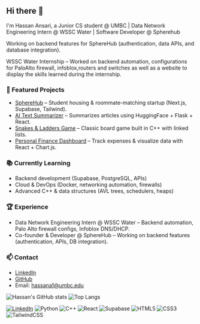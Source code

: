 ## Hi there 👋

I'm Hassan Ansari, a Junior CS student @ UMBC | Data Network Engineering Intern @ WSSC Water | Software Developer @ Spherehub 


Working on backend features for SphereHub (authentication, data APIs, and database integration).

WSSC Water Internship – Worked on backend automation, configurations for PaloAlto firewall, infoblox,routers and switches as well as a website to display the skills learned during the internship.

### 🚀 Featured Projects
- [SphereHub](https://www.sphere-hub.com/) – Student housing & roommate-matching startup (Next.js, Supabase, Tailwind).  
- [AI Text Summarizer](https://github.com/username/summarizer) – Summarizes articles using HuggingFace + Flask + React.  
- [Snakes & Ladders Game](https://github.com/username/snakes-ladders) – Classic board game built in C++ with linked lists.  
- [Personal Finance Dashboard](https://github.com/username/finance-tracker) – Track expenses & visualize data with React + Chart.js.  

### 📚 Currently Learning
- Backend development (Supabase, PostgreSQL, APIs)  
- Cloud & DevOps (Docker, networking automation, firewalls)  
- Advanced C++ & data structures (AVL trees, schedulers, heaps)  

### 🏆 Experience
- Data Network Engineering Intern @ WSSC Water – Backend automation, Palo Alto firewall configs, Infoblox DNS/DHCP.  
- Co-founder & Developer @ SphereHub – Working on backend features (authentication, APIs, DB integration).  

### 📫 Contact
- [LinkedIn](https://linkedin.com/in/hassan-ansari-ansari)  
- [GitHub](https://github.com/HassanA-A)  
- Email: hassana1@umbc.edu  

![Hassan's GitHub stats](https://github-readme-stats.vercel.app/api?username=HassanA-A&show_icons=true&theme=tokyonight)
![Top Langs](https://github-readme-stats.vercel.app/api/top-langs/?username=HassanA-A&layout=compact&theme=tokyonight)



[![LinkedIn](https://img.shields.io/badge/LinkedIn-blue?style=for-the-badge&logo=linkedin)](https://linkedin.com/in/Hassan-ansari-ansari)
![Python](https://img.shields.io/badge/Python-3776AB?style=for-the-badge&logo=python&logoColor=white)
![C++](https://img.shields.io/badge/C++-00599C?style=for-the-badge&logo=cplusplus&logoColor=white)
![React](https://img.shields.io/badge/React-20232A?style=for-the-badge&logo=react&logoColor=61DAFB)
![Supabase](https://img.shields.io/badge/Supabase-3ECF8E?style=for-the-badge&logo=supabase&logoColor=white)
![HTML5](https://img.shields.io/badge/HTML5-E34F26?style=for-the-badge&logo=html5&logoColor=white)
![CSS3](https://img.shields.io/badge/CSS3-1572B6?style=for-the-badge&logo=css3&logoColor=white)
![TailwindCSS](https://img.shields.io/badge/Tailwind_CSS-06B6D4?style=for-the-badge&logo=tailwindcss&logoColor=white)


<!--
**HassanA-A/HassanA-A** is a ✨ _special_ ✨ repository because its `README.md` (this file) appears on your GitHub profile.

Here are some ideas to get you started:

- 🔭 I’m currently working on ...
- 🌱 I’m currently learning ...
- 👯 I’m looking to collaborate on ...
- 🤔 I’m looking for help with ...
- 💬 Ask me about ...
- 📫 How to reach me: ...
- 😄 Pronouns: ...
- ⚡ Fun fact: ...
-->
